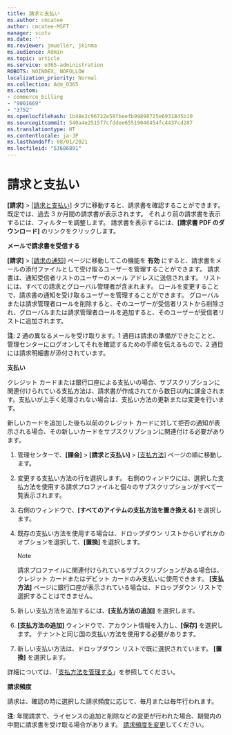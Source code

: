```yaml
---
title: 請求と支払い
ms.author: cmcatee
author: cmcatee-MSFT
manager: scotv
ms.date: ''
ms.reviewer: jmueller, jkinma
ms.audience: Admin
ms.topic: article
ms.service: o365-administration
ROBOTS: NOINDEX, NOFOLLOW
localization_priority: Normal
ms.collection: Adm_O365
ms.custom:
- commerce_billing
- "9001669"
- "3752"
ms.openlocfilehash: 1b48e2c96722e58fbeefb99898725e6931845b10
ms.sourcegitcommit: 540a4e2515f7cfddee65519046454fc4437cd287
ms.translationtype: HT
ms.contentlocale: ja-JP
ms.lasthandoff: 08/01/2021
ms.locfileid: "53686891"
---
```

# <a name="billing-and-payment"></a>請求と支払い

**[請求]** > [[請求と支払い]](https://go.microsoft.com/fwlink/p/?linkid=848039) タブに移動すると、請求書を確認することができます。既定では、過去 3 か月間の請求書が表示されます。  それより前の請求書を表示するには、フィルターを調整します。  請求書を表示するには、**[請求書 PDF のダウンロード]** のリンクをクリックします。

**メールで請求書を受信する**

**[請求]** > [[請求の通知]](https://go.microsoft.com/fwlink/p/?linkid=853212) ページに移動してこの機能を **有効** にすると、請求書をメールの添付ファイルとして受け取るユーザーを管理することができます。 請求書は、通知受信者リストのユーザーのメール アドレスに送信されます。 リストには、すべての請求とグローバル管理者が含まれます。  ロールを変更することで、請求書の通知を受け取るユーザーを管理することができます。  グローバルまたは請求管理者ロールを削除すると、そのユーザーが受信者リストから削除され、グローバルまたは請求管理者ロールを追加すると、そのユーザーが受信者リストに追加されます。

**注**: 2 通の異なるメールを受け取ります。1 通目は請求の準備ができたことと、管理センターにログオンしてそれを確認するための手順を伝えるもので、2 通目には請求明細書が添付されています。

**支払い**

クレジット カードまたは銀行口座による支払いの場合、サブスクリプションに関連付けられている支払方法は、請求書が作成されてから数日以内に課金されます。支払いが上手く処理されない場合は、支払い方法の更新または変更を行います。

新しいカードを追加した後も以前のクレジット カードに対して拒否の通知が表示される場合、その新しいカードをサブスクリプションに関連付ける必要があります。

1. 管理センターで、**[課金]** > **[請求と支払い]** > [[支払方法]](https://go.microsoft.com/fwlink/p/?linkid=2018806) ページの順に移動します。

2. 変更する支払い方法の行を選択します。 右側のウィンドウには、選択した支払方法を使用する請求プロファイルと個々のサブスクリプションがすべて一覧表示されます。

3. 右側のウィンドウで、**[すべてのアイテムの支払方法を置き換える]** を選択します。

4. 既存の支払い方法を使用する場合は、ドロップダウン リストからいずれかのオプションを選択して、**[置換]** を選択します。

    > [!NOTE]
    > 請求プロファイルに関連付けられているサブスクリプションがある場合は、クレジット カードまたはデビット カードのみ支払いに使用できます。 **[支払方法]** ページに銀行口座が表示されている場合は、ドロップダウン リストで選択することはできません。

5. 新しい支払方法を追加するには、**[支払方法の追加]** を選択します。

6. **[支払方法の追加]** ウィンドウで、アカウント情報を入力し、**[保存]** を選択します。 テナントと同じ国の支払い方法を使用する必要があります。

7. 新しい支払い方法は、ドロップダウン リストで既に選択されています。 **[置換]** を選択します。

詳細については、「[支払方法を管理する](/microsoft-365/commerce/billing-and-payments/manage-payment-methods)」を参照してください。

**請求頻度**

請求は、確認の時に選択した請求頻度に応じて、毎月または毎年行われます。  

**注**: 年間請求で、ライセンスの追加と削除などの変更が行われた場合、期間内の中間に請求書を受け取る場合があります。 [請求頻度を変更](/microsoft-365/commerce/billing-and-payments/change-payment-frequency)してください。

